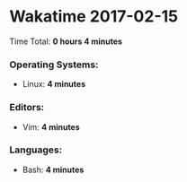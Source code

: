 # Wakatime 2017-02-15

Time Total: **0 hours 4 minutes**

### Operating Systems:
- Linux: **4 minutes** 

### Editors:
- Vim: **4 minutes** 

### Languages:
- Bash: **4 minutes** 

